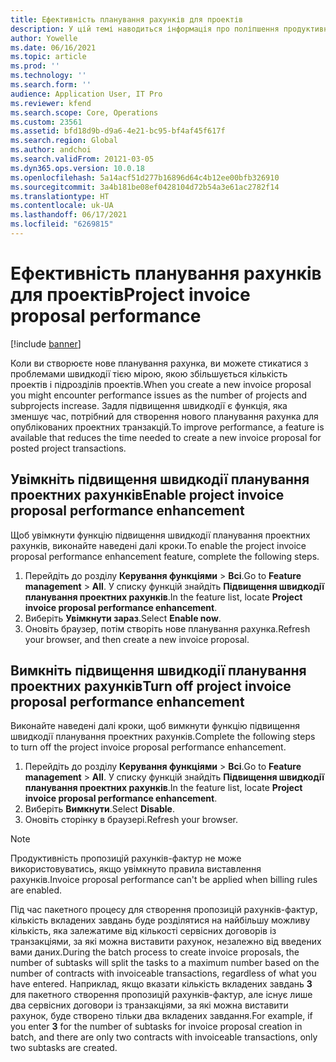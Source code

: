 ```yaml
---
title: Ефективність планування рахунків для проектів
description: У цій темі наводиться інформація про поліпшення продуктивності планування проектних рахунків.
author: Yowelle
ms.date: 06/16/2021
ms.topic: article
ms.prod: ''
ms.technology: ''
ms.search.form: ''
audience: Application User, IT Pro
ms.reviewer: kfend
ms.search.scope: Core, Operations
ms.custom: 23561
ms.assetid: bfd18d9b-d9a6-4e21-bc95-bf4af45f617f
ms.search.region: Global
ms.author: andchoi
ms.search.validFrom: 20121-03-05
ms.dyn365.ops.version: 10.0.18
ms.openlocfilehash: 5a14acf51d277b16896d64c4b12ee00bfb326910
ms.sourcegitcommit: 3a4b181be08ef0428104d72b54a3e61ac2782f14
ms.translationtype: HT
ms.contentlocale: uk-UA
ms.lasthandoff: 06/17/2021
ms.locfileid: "6269815"
---
```

# <a name="project-invoice-proposal-performance"></a><span data-ttu-id="7d06f-103">Ефективність планування рахунків для проектів</span><span class="sxs-lookup"><span data-stu-id="7d06f-103">Project invoice proposal performance</span></span>

[!include [banner](../includes/banner.md)]

<span data-ttu-id="7d06f-104">Коли ви створюєте нове планування рахунка, ви можете стикатися з проблемами швидкодії тією мірою, якою збільшується кількість проектів і підрозділів проектів.</span><span class="sxs-lookup"><span data-stu-id="7d06f-104">When you create a new invoice proposal you might encounter performance issues as the number of projects and subprojects increase.</span></span> <span data-ttu-id="7d06f-105">Задля підвищення швидкодії є функція, яка зменшує час, потрібний для створення нового планування рахунка для опублікованих проектних транзакцій.</span><span class="sxs-lookup"><span data-stu-id="7d06f-105">To improve performance, a feature is available that reduces the time needed to create a new invoice proposal for posted project transactions.</span></span>

## <a name="enable-project-invoice-proposal-performance-enhancement"></a><span data-ttu-id="7d06f-106">Увімкніть підвищення швидкодії планування проектних рахунків</span><span class="sxs-lookup"><span data-stu-id="7d06f-106">Enable project invoice proposal performance enhancement</span></span>
<span data-ttu-id="7d06f-107">Щоб увімкнути функцію підвищення швидкодії планування проектних рахунків, виконайте наведені далі кроки.</span><span class="sxs-lookup"><span data-stu-id="7d06f-107">To enable the project invoice proposal performance enhancement feature, complete the following steps.</span></span>

1.  <span data-ttu-id="7d06f-108">Перейдіть до розділу **Керування функціями** > **Всі**.</span><span class="sxs-lookup"><span data-stu-id="7d06f-108">Go to **Feature management** > **All**.</span></span> <span data-ttu-id="7d06f-109">У списку функцій знайдіть **Підвищення швидкодії планування проектних рахунків**.</span><span class="sxs-lookup"><span data-stu-id="7d06f-109">In the feature list, locate **Project invoice proposal performance enhancement**.</span></span>
2.  <span data-ttu-id="7d06f-110">Виберіть **Увімкнути зараз**.</span><span class="sxs-lookup"><span data-stu-id="7d06f-110">Select **Enable now**.</span></span>
3.  <span data-ttu-id="7d06f-111">Оновіть браузер, потім створіть нове планування рахунка.</span><span class="sxs-lookup"><span data-stu-id="7d06f-111">Refresh your browser, and then create a new invoice proposal.</span></span>

## <a name="turn-off-project-invoice-proposal-performance-enhancement"></a><span data-ttu-id="7d06f-112">Вимкніть підвищення швидкодії планування проектних рахунків</span><span class="sxs-lookup"><span data-stu-id="7d06f-112">Turn off project invoice proposal performance enhancement</span></span>
<span data-ttu-id="7d06f-113">Виконайте наведені далі кроки, щоб вимкнути функцію підвищення швидкодії планування проектних рахунків.</span><span class="sxs-lookup"><span data-stu-id="7d06f-113">Complete the following steps to turn off the project invoice proposal performance enhancement.</span></span>

1.  <span data-ttu-id="7d06f-114">Перейдіть до розділу **Керування функціями** > **Всі**.</span><span class="sxs-lookup"><span data-stu-id="7d06f-114">Go to **Feature management** > **All**.</span></span> <span data-ttu-id="7d06f-115">У списку функцій знайдіть **Підвищення швидкодії планування проектних рахунків**.</span><span class="sxs-lookup"><span data-stu-id="7d06f-115">In the feature list, locate **Project invoice proposal performance enhancement**.</span></span>
2.  <span data-ttu-id="7d06f-116">Виберіть **Вимкнути**.</span><span class="sxs-lookup"><span data-stu-id="7d06f-116">Select **Disable**.</span></span>
3.  <span data-ttu-id="7d06f-117">Оновіть сторінку в браузері.</span><span class="sxs-lookup"><span data-stu-id="7d06f-117">Refresh your browser.</span></span>

> [!NOTE]
> <span data-ttu-id="7d06f-118">Продуктивність пропозицій рахунків-фактур не може використовуватись, якщо увімкнуто правила виставлення рахунків.</span><span class="sxs-lookup"><span data-stu-id="7d06f-118">Invoice proposal performance can't be applied when billing rules are enabled.</span></span>
> 
> <span data-ttu-id="7d06f-119">Під час пакетного процесу для створення пропозицій рахунків-фактур, кількість вкладених завдань буде розділятися на найбільшу можливу кількість, яка залежатиме від кількості сервісних договорів із транзакціями, за які можна виставити рахунок, незалежно від введених вами даних.</span><span class="sxs-lookup"><span data-stu-id="7d06f-119">During the batch process to create invoice proposals, the number of subtasks will split the tasks to a maximum number based on the number of contracts with invoiceable transactions, regardless of what you have entered.</span></span> <span data-ttu-id="7d06f-120">Наприклад, якщо вказати кількість вкладених завдань **3** для пакетного створення пропозицій рахунків-фактур, але існує лише два сервісних договори із транзакціями, за які можна виставити рахунок, буде створено тільки два вкладених завдання.</span><span class="sxs-lookup"><span data-stu-id="7d06f-120">For example, if you enter **3** for the number of subtasks for invoice proposal creation in batch, and there are only two contracts with invoiceable transactions, only two subtasks are created.</span></span>
